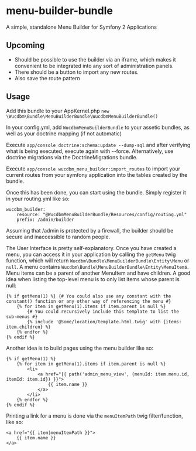 # menu-builder-bundle
A simple, standalone Menu Builder for Symfony 2 Applications

## Upcoming

- Should be possible to use the builder via an iframe, which makes it convenient to be integrated into any sort of administration panels.
- There should be a button to import any new routes.
- Also save the route pattern

## Usage

Add this bundle to your AppKernel.php `new \Wucdbm\Bundle\MenuBuilderBundle\WucdbmMenuBuilderBundle()`

In your config.yml, add `WucdbmMenuBuilderBundle` to your assetic bundles, as well as your doctrine mapping (if not automatic)

Execute `app/console doctrine:schema:update --dump-sql` and after verifying what is being executed, execute again with --force.
Alternatively, use doctrine migrations via the DoctrineMigrations bundle.

Execute `app/console wucdbm_menu_builder:import_routes` to import your current routes from your symfony application into the tables created by the bundle.

Once this has been done, you can start using the bundle. Simply register it in your routing.yml like so:

```
wucdbm_builder:
    resource: "@WucdbmMenuBuilderBundle/Resources/config/routing.yml"
    prefix: /admin/builder
```

Assuming that /admin is protected by a firewall, the builder should be secure and inaccessible to random people.

The User Interface is pretty self-explanatory. Once you have created a menu, you can access it in your application by calling the `getMenu` 
twig function, which will return `Wucdbm\Bundle\MenuBuilderBundle\Entity\Menu` or `null`. A menu contains `Wucdbm\Bundle\MenuBuilderBundle\Entity\MenuItem`s.
Menu items can be a parent of another MenuItem and have children. A good idea when listing the top-level menu is to only list items whose parent is null:

```
{% if getMenu(1) %} {# You could also use any constant with the constant() function or any other way of referencing the menu #}
    {% for item in getMenu(1).items if item.parent is null %}
        {# You could recursively include this template to list the sub-menus #}
        {% include '@Some/location/template.html.twig' with {items: item.children} %} 
    {% endfor %}
{% endif %}
```

Another idea is to build pages using the menu builder like so:

```
{% if getMenu(1) %}
    {% for item in getMenu(1).items if item.parent is null %}
        <li>
            <a href="{{ path('admin_menu_view', {menuId: item.menu.id, itemId: item.id}) }}">
                {{ item.name }}
            </a>
        </li>
    {% endfor %}
{% endif %}
```

Printing a link for a menu is done via the `menuItemPath` twig filter/function, like so:

```
<a href="{{ item|menuItemPath }}">
    {{ item.name }}
</a>
```